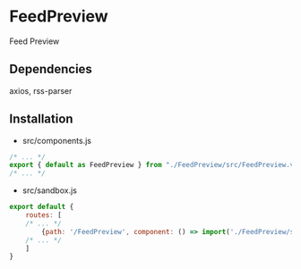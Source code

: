 # FeedPreview

Feed Preview

## Dependencies

axios, rss-parser

## Installation

- src/components.js
```js
/* ... */
export { default as FeedPreview } from "./FeedPreview/src/FeedPreview.vue";
/* ... */
```

- src/sandbox.js
```js
export default {
    routes: [
    /* ... */
        {path: '/FeedPreview', component: () => import('./FeedPreview/sandbox/FeedPreview.vue')},
    /* ... */
    ]
}
```
